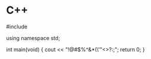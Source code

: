 # C++

#include <iostream>

using namespace std;

int main(void) {
cout << "!@#$%^&\*(\\\'\"<>?:;";
return 0;
}
